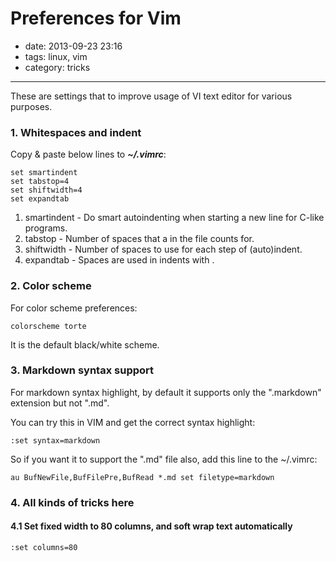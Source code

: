 # Preferences for Vim

- date: 2013-09-23 23:16
- tags: linux, vim
- category: tricks

-----------------------------

These are settings that to improve usage of VI text editor for various purposes.


### 1. Whitespaces and indent

Copy & paste below lines to __*~/.vimrc*__:

```
set smartindent
set tabstop=4
set shiftwidth=4
set expandtab
```

1. smartindent - Do smart autoindenting when starting a new line for C-like programs.
2. tabstop - Number of spaces that a <Tab> in the file counts for.
3. shiftwidth - Number of spaces to use for each step of (auto)indent.
4. expandtab - Spaces are used in indents with <Tab>.

### 2. Color scheme

For color scheme preferences:

```
colorscheme torte
```

It is the default black/white scheme.


### 3. Markdown syntax support

For markdown syntax highlight, by default it supports only the ".markdown" extension but not ".md".

You can try this in VIM and get the correct syntax highlight:

```
:set syntax=markdown
```

So if you want it to support the ".md" file also, add this line to the ~/.vimrc:

```
au BufNewFile,BufFilePre,BufRead *.md set filetype=markdown
```

### 4. All kinds of tricks here

#### 4.1 Set fixed width to 80 columns, and soft wrap text automatically

```
:set columns=80
```

